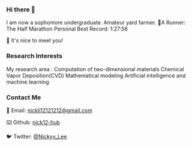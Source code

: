 ### Hi there 👋

I am now a sophomore undergraduate.
Amateur yard farmer.
🏃A Runner:
The Half Marathon Personal Best Record: 1:27:56

👋 It's nice to meet you!

### Research Interests

My research area :
Computation of two-dimensional materials
Chemical Vapor Deposition(CVD)
Mathematical modeling
Artificial intelligence and machine learning

### Contact Me 
📧 Email: [nickli12121212@gmail.com](nickli12121212@gmail.com)

⌨️ Github: [nick12-hub](https://github.com/nick12-hub)

🐦 Twitter: [@Nickyy_Lee](https://twitter.com/Nickyy_Lee)

